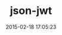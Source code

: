 ---
layout: post
title:  "json-jwt"
repo:   "nov/json-jwt"
date:   2015-02-18 17:05:23
gemurl: https://github.com/nov/json-jwt
---